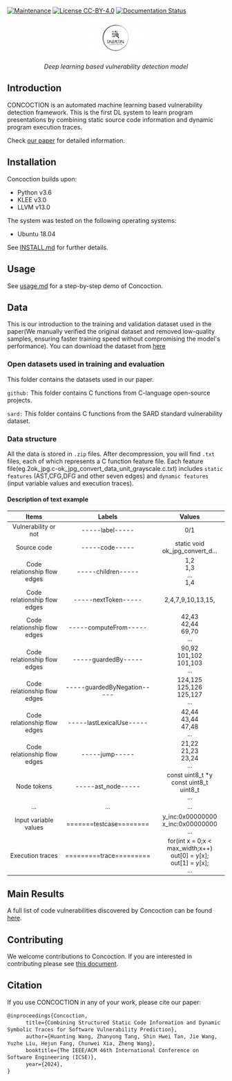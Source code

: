 [![Maintenance](https://img.shields.io/badge/Maintained%3F-YES-green.svg)](https://github.com/HuantWang/SUPERSONIC/graphs/commit-activity)
[![License CC-BY-4.0](https://img.shields.io/badge/License-CC%20BY%204.0-blue.svg)](https://github.com/HuantWang/SUPERSONIC/blob/master/LICENSE)
[![Documentation Status](https://readthedocs.org/projects/supersonic/badge/?version=latest)](https://supersonic.readthedocs.io/en/latest/?badge=latest)

<div align="center">
 <img src="./logo.png" alt="1683381967744" width=25% height=20%>
</div>
<p align="center" >
  <i>Deep learning based vulnerability detection model</i>
</p>



## Introduction

CONCOCTION is an automated machine learning based vulnerability detection 
framework. This is the first DL system to learn program presentations by 
combining static source code information and dynamic program execution 
traces.

Check [our paper]([https://github.com/HuantWang/HuantWang.github.io/blob/main/ICSE_24.pdf](https://eprints.whiterose.ac.uk/208077/1/ICSE_24___Camera_Ready__Copy_.pdf)) for detailed information.

## Installation

Concoction builds upon:

-	Python v3.6
-	KLEE v3.0
-	LLVM v13.0

The system was tested on the following operating systems:

- Ubuntu 18.04

See [INSTALL.md](INSTALL.md) for further details.

## Usage

See [usage.md](./usage.md) for a step-by-step demo of Concoction.

## Data

This is our introduction to the training and validation dataset used in the paper(We manually verified the original dataset and removed low-quality samples, ensuring faster training speed without compromising the model's performance).
You can download the dataset from [here](https://drive.google.com/file/d/1ObjOKKWl0cS81ZF5KPMoSPprThVav5aA/view?usp=drive_link)

### Open datasets used in training and evaluation

This folder contains the datasets used in our paper.

`github:` This folder contains C functions from C-language open-source projects.

`sard:` This folder contains C functions from the SARD standard vulnerability dataset.

### Data structure

All the data is stored in `.zip` files. After decompression, you will find `.txt` files, 
each of which represents a C function feature file.
Each feature file(eg.2ok_jpg.c-ok_jpg_convert_data_unit_grayscale.c.txt) 
includes `static features` (AST,CFG,DFG and other seven edges) and `dynamic features` (input variable values and execution traces).

#### Description of text example
|          Items              |        Labels        |                Values               |
|:---------------------------:|:--------------------:|:----------------------------------:|
| Vulnerability or not        | -----label-----      |                0/1                 |
| Source code                 | -----code-----       | static void ok_jpg_convert_d...    |
| Code relationship flow edges| -----children-----   | 1,2<br/>1,3<br/>...<br />1,4       |
| Code relationship flow edges| -----nextToken-----  | 2,4,7,9,10,13,15,                  |
| Code relationship flow edges| -----computeFrom-----| 42,43<br/>42,44<br/>69,70<br />...  |
| Code relationship flow edges| -----guardedBy-----  | 90,92<br/>101,102<br/>101,103<br/>...|
| Code relationship flow edges| -----guardedByNegation----- | 124,125<br/>125,126<br/>125,127<br />... |
| Code relationship flow edges| -----lastLexicalUse----- | 42,44<br/>43,44<br/>47,48<br />... |
| Code relationship flow edges| -----jump-----       | 21,22<br/>21,23<br/>23,24<br />...  |
| Node tokens                 | -----ast_node-----   | const uint8_t *y<br/>const uint8_t<br/>uint8_t<br />... |
| ...                         | ...                  | ...                               |
| Input variable values       | =======testcase======== | y_inc:0x00000000<br/>x_inc:0x00000000<br />... |
| Execution traces            | =========trace========= | for(int x = 0;x < max_width;x++)<br/>out[0] = y[x];<br/>out[1] = y[x];<br />... |


## Main Results

A full list of code vulnerabilities discovered by Concoction can be found [here](./vul_info/README.md).

## Contributing

We welcome contributions to Concoction. If you are interested in contributing please see
[this document](./CONTRIBUTING.md).

## Citation

If you use CONCOCTION in any of your work, please cite our paper:

~~~
@inproceedings{Concoction,
      title={Combining Structured Static Code Information and Dynamic Symbolic Traces for Software Vulnerability Prediction},
      author={Huanting Wang, Zhanyong Tang, Shin Hwei Tan, Jie Wang, Yuzhe Liu, Hejun Fang, Chunwei Xia, Zheng Wang},
      booktitle={The IEEE/ACM 46th International Conference on Software Engineering (ICSE)},
      year={2024},
}
~~~
